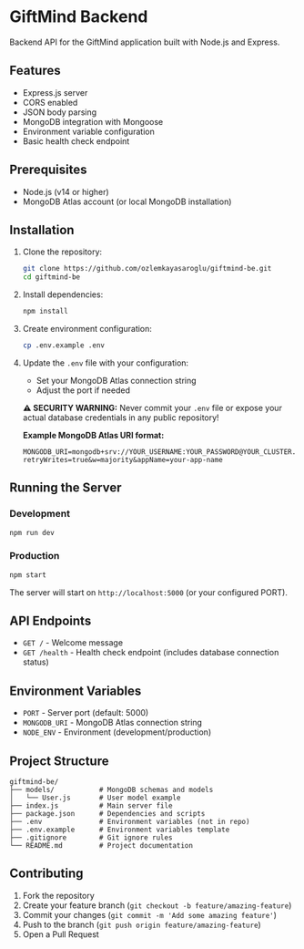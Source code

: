 # GiftMind Backend

Backend API for the GiftMind application built with Node.js and Express.

## Features

- Express.js server
- CORS enabled
- JSON body parsing
- MongoDB integration with Mongoose
- Environment variable configuration
- Basic health check endpoint

## Prerequisites

- Node.js (v14 or higher)
- MongoDB Atlas account (or local MongoDB installation)

## Installation

1. Clone the repository:
   ```bash
   git clone https://github.com/ozlemkayasaroglu/giftmind-be.git
   cd giftmind-be
   ```

2. Install dependencies:
   ```bash
   npm install
   ```

3. Create environment configuration:
   ```bash
   cp .env.example .env
   ```

4. Update the `.env` file with your configuration:
   - Set your MongoDB Atlas connection string
   - Adjust the port if needed
   
   **⚠️ SECURITY WARNING:** Never commit your `.env` file or expose your actual database credentials in any public repository!
   
   **Example MongoDB Atlas URI format:**
   ```
   MONGODB_URI=mongodb+srv://YOUR_USERNAME:YOUR_PASSWORD@YOUR_CLUSTER.mongodb.net/?retryWrites=true&w=majority&appName=your-app-name
   ```

## Running the Server

### Development
```bash
npm run dev
```

### Production
```bash
npm start
```

The server will start on `http://localhost:5000` (or your configured PORT).

## API Endpoints

- `GET /` - Welcome message
- `GET /health` - Health check endpoint (includes database connection status)

## Environment Variables

- `PORT` - Server port (default: 5000)
- `MONGODB_URI` - MongoDB Atlas connection string
- `NODE_ENV` - Environment (development/production)

## Project Structure

```
giftmind-be/
├── models/           # MongoDB schemas and models
│   └── User.js       # User model example
├── index.js          # Main server file
├── package.json      # Dependencies and scripts
├── .env              # Environment variables (not in repo)
├── .env.example      # Environment variables template
├── .gitignore        # Git ignore rules
└── README.md         # Project documentation
```

## Contributing

1. Fork the repository
2. Create your feature branch (`git checkout -b feature/amazing-feature`)
3. Commit your changes (`git commit -m 'Add some amazing feature'`)
4. Push to the branch (`git push origin feature/amazing-feature`)
5. Open a Pull Request
